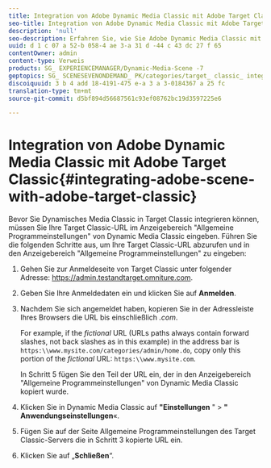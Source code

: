 ```yaml
---
title: Integration von Adobe Dynamic Media Classic mit Adobe Target Classic
seo-title: Integration von Adobe Dynamic Media Classic mit Adobe Target Classic
description: 'null'
seo-description: Erfahren Sie, wie Sie Adobe Dynamic Media Classic mit Adobe Target Classic integrieren.
uuid: d 1 c 07 a 52-b 058-4 ae 3-a 31 d -44 c 43 dc 27 f 65
contentOwner: admin
content-type: Verweis
products: SG_ EXPERIENCEMANAGER/Dynamic-Media-Scene -7
geptopics: SG_ SCENESEVENONDEMAND_ PK/categories/target_ classic_ integration
discoiquuid: 3 b 4 add 18-4191-475 e-a 3 a 3-0184367 a 25 fc
translation-type: tm+mt
source-git-commit: d5bf894d56687561c93ef08762bc19d3597225e6

---
```



# Integration von Adobe Dynamic Media Classic mit Adobe Target Classic{#integrating-adobe-scene-with-adobe-target-classic}

Bevor Sie Dynamisches Media Classic in Target Classic integrieren können, müssen Sie Ihre Target Classic-URL im Anzeigebereich "Allgemeine Programmeinstellungen" von Dynamic Media Classic eingeben. Führen Sie die folgenden Schritte aus, um Ihre Target Classic-URL abzurufen und in den Anzeigebereich "Allgemeine Programmeinstellungen" zu eingeben:

1. Gehen Sie zur Anmeldeseite von Target Classic unter folgender Adresse: https://admin.testandtarget.omniture.com.
1. Geben Sie Ihre Anmeldedaten ein und klicken Sie auf **Anmelden**.
1. Nachdem Sie sich angemeldet haben, kopieren Sie in der Adressleiste Ihres Browsers die URL bis einschließlich *.com*.

   For example, if the *fictional* URL (URLs paths always contain forward slashes, not back slashes as in this example) in the address bar is `https:\\www.mysite.com/categories/admin/home.do`, copy only this portion of the *fictional* URL: `https:\\www.mysite.com`.

   In Schritt 5 fügen Sie den Teil der URL ein, der in den Anzeigebereich "Allgemeine Programmeinstellungen" von Dynamic Media Classic kopiert wurde.

1. Klicken Sie in Dynamic Media Classic auf **"Einstellungen** " &gt; **" Anwendungseinstellungen**«.
1. Fügen Sie auf der Seite Allgemeine Programmeinstellungen des Target Classic-Servers die in Schritt 3 kopierte URL ein.
1. Klicken Sie auf „**Schließen**“.

